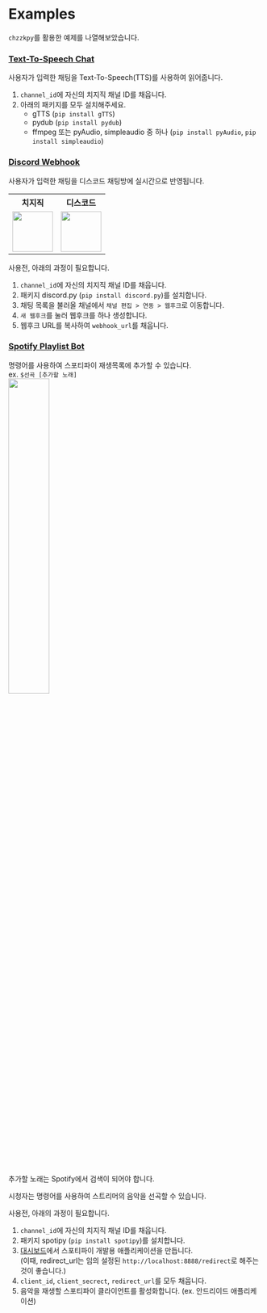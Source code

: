# Examples
`chzzkpy`를 활용한 예제를 나열해보았습니다.

### [Text-To-Speech Chat](chat_tts.py)
사용자가 입력한 채팅을 Text-To-Speech(TTS)를 사용하여 읽어줍니다.

1. `channel_id`에 자신의 치지직 채널 ID를 채웁니다.
2. 아래의 패키지를 모두 설치해주세요.
   * gTTS (`pip install gTTS`)
   * pydub (`pip install pydub`)
   * ffmpeg 또는 pyAudio, simpleaudio 중 하나 (`pip install pyAudio`, `pip install simpleaudio`)

### [Discord Webhook](discord_webhook.py)
사용자가 입력한 채팅을 디스코드 채팅방에 실시간으로 반영됩니다.

<table>
  <tr>
    <th>치지직</th>
    <th>디스코드</th>
  </tr>
  <tr>
    <td><img src="https://github.com/gunyu1019/chzzk_py/assets/16767890/66197543-5e51-4ab7-85b2-1f3508f49248" height="80px" /></td>
    <td><img src="https://github.com/gunyu1019/chzzk_py/assets/16767890/5f9a5a81-28d0-451c-958f-a0f5ad4e0caa" height="80px" /></td>
  </tr>
</table>

사용전, 아래의 과정이 필요합니다.
1. `channel_id`에 자신의 치지직 채널 ID를 채웁니다.
2. 패키지 discord.py (`pip install discord.py`)를 설치합니다.
3. 채팅 목록을 불러올 채널에서 `채널 편집 > 연동 > 웹후크`로 이동합니다.
4. `새 웹후크`를 눌러 웹후크를 하나 생성합니다. 
5. 웹후크 URL를 복사하여 `webhook_url`를 채웁니다.

### [Spotify Playlist Bot](spotify_playlist_bot.py)
명령어를 사용하여 스포티파이 재생목록에 추가할 수 있습니다.<br/>
ex. `$선곡 [추가할 노래]`<br/>
<img src="https://github.com/gunyu1019/chzzk_py/assets/16767890/39f4d428-5085-4cff-9abc-c7cd7cd1e15a" width="40%" />

추가할 노래는 Spotify에서 검색이 되어야 합니다.

시청자는 명령어를 사용하여 스트리머의 음악을 선곡할 수 있습니다.

사용전, 아래의 과정이 필요합니다.
1. `channel_id`에 자신의 치지직 채널 ID를 채웁니다.
2. 패키지 spotipy (`pip install spotipy`)를 설치합니다.
3. [대시보드](https://developer.spotify.com/dashboard)에서 스포티파이 개발용 애플리케이션을 만듭니다.<br/>
   (이때, redirect_url는 임의 설정된 `http://localhost:8888/redirect`로 해주는 것이 좋습니다.)
4. `client_id`, `client_secrect`, `redirect_url`를 모두 채웁니다.
5. 음악을 재생할 스포티파이 클라이언트를 활성화합니다. (ex. 안드리이드 애플리케이션)
